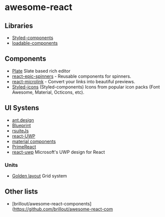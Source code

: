 # awesome-react

## Libraries
- [Styled-components](https://styled-components.com)
- [loadable-components](https://loadable-components.com/)

## Components
* [Plate](https://plate.udecode.io/docs/Plate#renderelement) Slate based rich editor
* [react-epic-spinners](https://github.com/bondz/react-epic-spinners) - Reusable components for spinners.
* [react-microlink](https://github.com/microlinkhq/sdk) - Convert your links into beautiful previews.
* [Styled-icons](https://github.com/styled-icons/styled-icons) (Styled-components) Icons from popular icon packs (Font Awesome, Material, Octicons, etc).

## UI Systens
- [ant.design](https://ant.design/components/page-header/)
- [Blueprint](https://blueprintjs.com/docs/#core/components/overflow-list)
- [rsuiteJs](https://rsuitejs.com/en/components/message)
- [react-UWP](https://www.react-uwp.com/components/autosuggestbox)
- [material components](https://github.com/material-components/material-components-web-react)
- [PrimeReact](https://www.primefaces.org/primereact/#/card)
- [react-uwp](https://www.react-uwp.com/get-started) Microsoft's UWP design for React

### Units
- [Golden layout](http://golden-layout.com/examples/#7c599be2a33fb57a47dfb43a53df2437) Grid system


## Other lists
- [brillout/awesome-react-components](https://github.com/brillout/awesome-react-com
